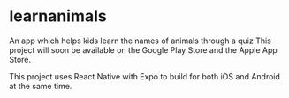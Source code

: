 # learnanimals
An app which helps kids learn the names of animals through a quiz
This project will soon be available on the Google Play Store and the Apple App Store. 

This project uses React Native with Expo to build for both iOS and Android at the same time. 
  

